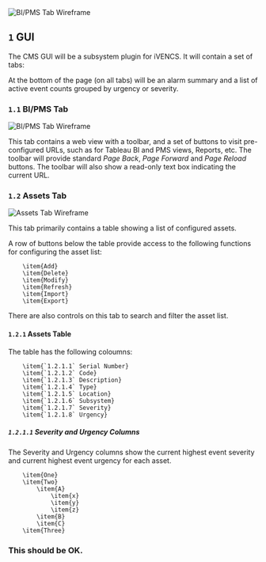 <img alt="BI/PMS Tab Wireframe" src="CMS Mockup - BI\_PMS.jpg"/>

## `1` GUI

The CMS GUI will be a subsystem plugin for iVENCS. It will contain a set of tabs:

<!-- <REMOVE> -->
<!-- - [BI/PMS Tab](#bipms-tab) -->
<!-- - [Assets Tab](#assets-tab) -->
<!-- - [Rules Tab](#rules-tab) -->
<!-- - [Active Events Tab](#active-events-tab) -->
<!-- - [Event History Tab](#event-history-tab) -->
<!-- - [Data Log Tab](#data-log-tab) -->
<!-- - [Alarm List Tab](#alarm-list-tab) -->
<!-- - [Status Tree Tab](#status-tree-tab) -->
<!-- <REMOVE> -->

At the bottom of the page (on all tabs) will be an alarm summary and a list of active event counts grouped by urgency or severity.

### `1.1` BI/PMS Tab

<img alt="BI/PMS Tab Wireframe" src="CMS Mockup - BI\_PMS.jpg"/>

This tab contains a web view with a toolbar, and a set of buttons to visit pre-configured URLs, such as for Tableau BI and PMS views, Reports, etc. The toolbar will provide standard *Page Back*, *Page Forward* and *Page Reload* buttons. The toolbar will also show a read-only text box indicating the current URL.


### `1.2` Assets Tab

<img alt="Assets Tab Wireframe" src="CMS Mockup - Assets.jpg"/>

This tab primarily contains a table showing a list of configured assets.

A row of buttons below the table provide access to the following functions for configuring the asset list:

        \item{Add}
        \item{Delete}
        \item{Modify}
        \item{Refresh}
        \item{Import}
        \item{Export}

There are also controls on this tab to search and filter the asset list.

#### `1.2.1` Assets Table
The table has the following coloumns:

        \item{`1.2.1.1` Serial Number}
        \item{`1.2.1.2` Code}
        \item{`1.2.1.3` Description}
        \item{`1.2.1.4` Type}
        \item{`1.2.1.5` Location}
        \item{`1.2.1.6` Subsystem}
        \item{`1.2.1.7` Severity}
        \item{`1.2.1.8` Urgency}

##### `1.2.1.1` Severity and Urgency Columns

The Severity and Urgency columns show the current highest event severity and current highest event urgency for each asset.

        \item{One}
        \item{Two}
            \item{A}
                \item{x}
                \item{y}
                \item{z}
            \item{B}
            \item{C}
        \item{Three}

### This should be OK.